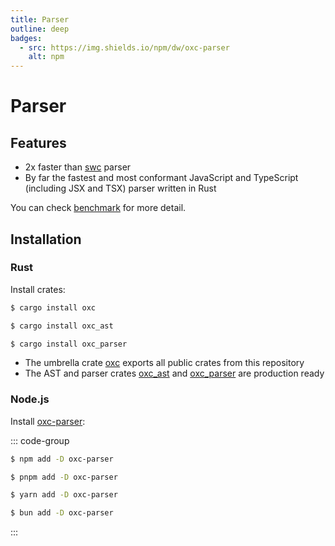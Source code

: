 ```yaml
---
title: Parser
outline: deep
badges:
  - src: https://img.shields.io/npm/dw/oxc-parser
    alt: npm
---
```


<AppBadgeList />

# Parser

## Features

- 2x faster than [swc][url-swc] parser
- By far the fastest and most conformant JavaScript and TypeScript (including JSX and TSX) parser written in Rust

You can check [benchmark][url-benchmark] for more detail.

## Installation

### Rust

Install crates:

```sh
$ cargo install oxc
```

```sh
$ cargo install oxc_ast
```

```sh
$ cargo install oxc_parser
```

- The umbrella crate [oxc][url-oxc-crate] exports all public crates from this repository
- The AST and parser crates [oxc_ast][url-oxc-ast-crate] and [oxc_parser][url-oxc-parser-crate] are production ready

### Node.js

Install [oxc-parser][url-oxc-parser-npm]:

::: code-group

```sh [npm]
$ npm add -D oxc-parser
```

```sh [pnpm]
$ pnpm add -D oxc-parser
```

```sh [yarn]
$ yarn add -D oxc-parser
```

```sh [bun]
$ bun add -D oxc-parser
```

:::

<!-- Links -->

[url-swc]: https://swc.rs
[url-benchmark]: https://github.com/oxc-project/bench-javascript-parser-written-in-rust
[url-oxc-crate]: https://docs.rs/oxc
[url-oxc-ast-crate]: https://docs.rs/oxc_ast
[url-oxc-parser-crate]: https://docs.rs/oxc_parser
[url-oxc-parser-npm]: https://www.npmjs.com/package/oxc-parser
